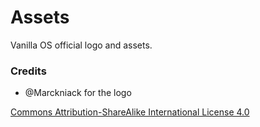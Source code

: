 # Assets
Vanilla OS official logo and assets.

### Credits
- @Marckniack for the logo

[Commons Attribution-ShareAlike International License 4.0](https://creativecommons.org/licenses/by-sa/4.0/)